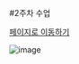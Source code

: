 #2주차 수업


[페이지로 이동하기](https://wjsrudals411.github.io/Cordova/week2/)

![image](https://github.com/wjsrudals411/Cordova/assets/103473959/c48f303a-1f34-4d45-a7dd-cf5ee6ad8f4d)
